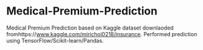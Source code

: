 # Medical-Premium-Prediction
Medical Premium Prediction based on Kaggle dataset downlaoded fromhttps://www.kaggle.com/mirichoi0218/insurance.
Performed prediction using TensorFlow/Scikit-learn/Pandas.  
